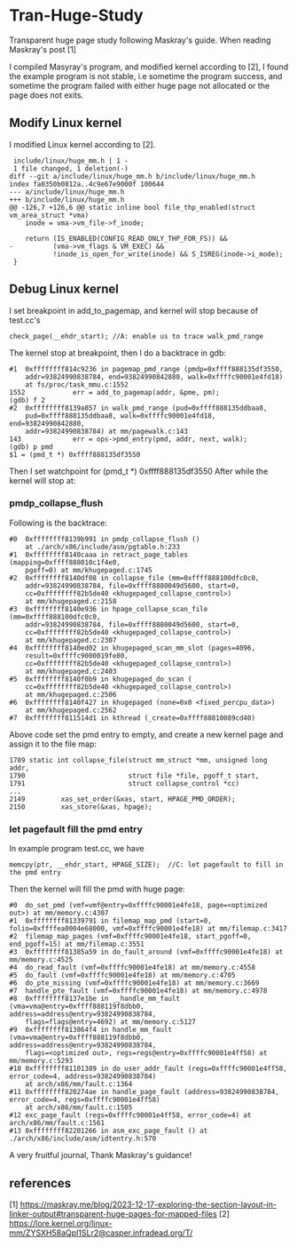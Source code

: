 # Tran-Huge-Study

Transparent huge page study following Maskray's guide.
When reading Maskray's post [1]

I compiled Masyray's program, and modified kernel according to [2], I found the example program is not stable, i.e sometime the program success, and sometime the program failed with either huge page not allocated or the page does not exits.

## Modify Linux kernel
I modified Linux kernel according to [2].
```
 include/linux/huge_mm.h | 1 -
 1 file changed, 1 deletion(-)
diff --git a/include/linux/huge_mm.h b/include/linux/huge_mm.h
index fa0350b0812a..4c9e67e9000f 100644
--- a/include/linux/huge_mm.h
+++ b/include/linux/huge_mm.h
@@ -126,7 +126,6 @@ static inline bool file_thp_enabled(struct vm_area_struct *vma)
 	inode = vma->vm_file->f_inode;
 
 	return (IS_ENABLED(CONFIG_READ_ONLY_THP_FOR_FS)) &&
-	       (vma->vm_flags & VM_EXEC) &&
 	       !inode_is_open_for_write(inode) && S_ISREG(inode->i_mode);
 }
```
## Debug Linux kernel
I set breakpoint in add_to_pagemap, and kernel will stop because of test.cc's
```
check_page(__ehdr_start); //A: enable us to trace walk_pmd_range
```
The kernel stop at breakpoint, then I do a backtrace in gdb:
```
#1  0xffffffff814c9236 in pagemap_pmd_range (pmdp=0xffff888135df3550, 
    addr=93824990838784, end=93824990842880, walk=0xffffc90001e4fd18)
    at fs/proc/task_mmu.c:1552
1552			err = add_to_pagemap(addr, &pme, pm);
(gdb) f 2
#2  0xffffffff8139a857 in walk_pmd_range (pud=0xffff888135ddbaa8, 
    pud=0xffff888135ddbaa8, walk=0xffffc90001e4fd18, end=93824990842880, 
    addr=93824990838784) at mm/pagewalk.c:143
143				err = ops->pmd_entry(pmd, addr, next, walk);
(gdb) p pmd
$1 = (pmd_t *) 0xffff888135df3550
```
Then I set watchpoint for (pmd_t *) 0xffff888135df3550
After while the kernel will stop at:
### pmdp_collapse_flush
Following is the backtrace:
```
#0  0xffffffff8139b991 in pmdp_collapse_flush ()
    at ./arch/x86/include/asm/pgtable.h:233
#1  0xffffffff8140caaa in retract_page_tables (mapping=0xffff888010c1f4e0, 
    pgoff=0) at mm/khugepaged.c:1745
#2  0xffffffff8140df08 in collapse_file (mm=0xffff888100dfc0c0, 
    addr=93824990838784, file=0xffff8880049d5600, start=0, 
    cc=0xffffffff82b5de40 <khugepaged_collapse_control>)
    at mm/khugepaged.c:2158
#3  0xffffffff8140e936 in hpage_collapse_scan_file (mm=0xffff888100dfc0c0, 
    addr=93824990838784, file=0xffff8880049d5600, start=0, 
    cc=0xffffffff82b5de40 <khugepaged_collapse_control>)
    at mm/khugepaged.c:2307
#4  0xffffffff8140ed02 in khugepaged_scan_mm_slot (pages=4096, 
    result=0xffffc9000019fe80, 
    cc=0xffffffff82b5de40 <khugepaged_collapse_control>)
    at mm/khugepaged.c:2403
#5  0xffffffff8140f0b9 in khugepaged_do_scan (
    cc=0xffffffff82b5de40 <khugepaged_collapse_control>)
    at mm/khugepaged.c:2506
#6  0xffffffff8140f427 in khugepaged (none=0x0 <fixed_percpu_data>)
    at mm/khugepaged.c:2562
#7  0xffffffff811514d1 in kthread (_create=0xffff88810089cd40)

```
Above code set the pmd entry to empty, and create a new kernel page and assign it to the file map:
```
1789 static int collapse_file(struct mm_struct *mm, unsigned long addr,
1790                          struct file *file, pgoff_t start,
1791                          struct collapse_control *cc)
...
2149         xas_set_order(&xas, start, HPAGE_PMD_ORDER);
2150         xas_store(&xas, hpage);
```
### let pagefault fill the pmd entry
In example program test.cc, we have 
```
memcpy(ptr, __ehdr_start, HPAGE_SIZE);  //C: let pagefault to fill in the pmd entry 
```
Then the kernel will fill the pmd with huge page:
```
#0  do_set_pmd (vmf=vmf@entry=0xffffc90001e4fe18, page=<optimized out>) at mm/memory.c:4307
#1  0xffffffff81339791 in filemap_map_pmd (start=0, folio=0xffffea0004e68000, vmf=0xffffc90001e4fe18) at mm/filemap.c:3417
#2  filemap_map_pages (vmf=0xffffc90001e4fe18, start_pgoff=0, end_pgoff=15) at mm/filemap.c:3551
#3  0xffffffff81385a59 in do_fault_around (vmf=0xffffc90001e4fe18) at mm/memory.c:4525
#4  do_read_fault (vmf=0xffffc90001e4fe18) at mm/memory.c:4558
#5  do_fault (vmf=0xffffc90001e4fe18) at mm/memory.c:4705
#6  do_pte_missing (vmf=0xffffc90001e4fe18) at mm/memory.c:3669
#7  handle_pte_fault (vmf=0xffffc90001e4fe18) at mm/memory.c:4978
#8  0xffffffff8137e1be in __handle_mm_fault (vma=vma@entry=0xffff888119f8dbb0, address=address@entry=93824990838784, 
    flags=flags@entry=4692) at mm/memory.c:5127
#9  0xffffffff813864f4 in handle_mm_fault (vma=vma@entry=0xffff888119f8dbb0, address=address@entry=93824990838784, 
    flags=<optimized out>, regs=regs@entry=0xffffc90001e4ff58) at mm/memory.c:5293
#10 0xffffffff81101389 in do_user_addr_fault (regs=0xffffc90001e4ff58, error_code=4, address=93824990838784)
    at arch/x86/mm/fault.c:1364
#11 0xffffffff820274ae in handle_page_fault (address=93824990838784, error_code=4, regs=0xffffc90001e4ff58)
    at arch/x86/mm/fault.c:1505
#12 exc_page_fault (regs=0xffffc90001e4ff58, error_code=4) at arch/x86/mm/fault.c:1561
#13 0xffffffff82201266 in asm_exc_page_fault () at ./arch/x86/include/asm/idtentry.h:570
```
 
A very fruitful journal, Thank Maskray's guidance!

## references
[1] https://maskray.me/blog/2023-12-17-exploring-the-section-layout-in-linker-output#transparent-huge-pages-for-mapped-files
[2] https://lore.kernel.org/linux-mm/ZYSXH58aQpI1SLr2@casper.infradead.org/T/
